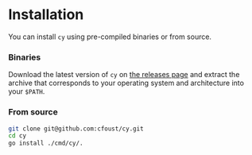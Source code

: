 # Installation

You can install `cy` using pre-compiled binaries or from source.

### Binaries

Download the latest version of `cy` on [the releases page](https://github.com/cfoust/cy/releases) and extract the archive that corresponds to your operating system and architecture into your `$PATH`.

### From source

```bash
git clone git@github.com:cfoust/cy.git
cd cy
go install ./cmd/cy/.
```
